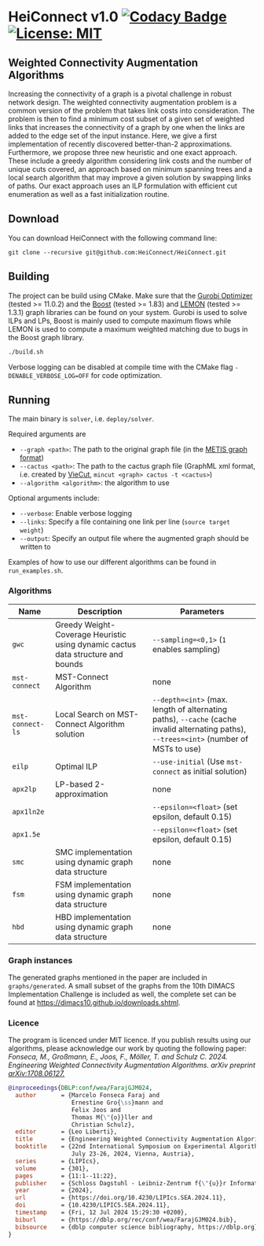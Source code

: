 HeiConnect v1.0 [![Codacy Badge](https://app.codacy.com/project/badge/Grade/9d0d08ba6b2d42699ab74fe5f9697bb9)](https://www.codacy.com/gh/KaHIP/KaHIP/dashboard?utm_source=github.com&utm_medium=referral&utm_content=KaHIP/KaHIP&utm_campaign=Badge_Grade)
[![License: MIT](https://img.shields.io/badge/License-MIT-yellow.svg)](https://opensource.org/licenses/MIT)
=====

## Weighted Connectivity Augmentation Algorithms

Increasing the connectivity of a graph is a pivotal challenge in robust network design. The weighted connectivity augmentation problem is a common version of the problem that takes link costs into consideration. The problem is then to find a minimum cost subset of a given set of weighted links that increases the connectivity of a graph by one when the links are added to the edge set of the input instance. Here, we give a first implementation of recently discovered better-than-2 approximations. Furthermore, we propose three new heuristic and one exact approach. These include a greedy algorithm considering link costs and the number of unique cuts covered, an approach based on minimum spanning trees and a local search algorithm that may improve a given solution by swapping links of paths. Our exact approach uses an ILP formulation with efficient cut enumeration as well as a fast initialization routine. 

## Download 
You can download HeiConnect with the following command line:

```console
git clone --recursive git@github.com:HeiConnect/HeiConnect.git
```

## Building

The project can be build using CMake. Make sure that the [Gurobi Optimizer](https://www.gurobi.com/solutions/gurobi-optimizer) (tested >= 11.0.2) and the [Boost](https://boost.org) (tested >= 1.83) and [LEMON](https://lemon.cs.elte.hu/trac/lemon) (tested >= 1.3.1) graph libraries can be found on your system. Gurobi is used to solve ILPs and LPs, Boost is mainly used to compute maximum flows while LEMON is used to compute a maximum weighted matching due to bugs in the Boost graph library.

```sh
./build.sh
```

Verbose logging can be disabled at compile time with the CMake flag `-DENABLE_VERBOSE_LOG=OFF` for code optimization.

## Running

The main binary is `solver`, i.e. `deploy/solver`.

Required arguments are

- `--graph <path>`: The path to the original graph file (in the [METIS graph format](http://people.sc.fsu.edu/~jburkardt/data/metis_graph/metis_graph.html))
- `--cactus <path>`: The path to the cactus graph file (GraphML xml format, i.e. created by [VieCut](https://github.com/VieCut/VieCut), `mincut <graph> cactus -t <cactus>`)
- `--algorithm <algorithm>`: the algorithm to use

Optional arguments include:

- `--verbose`: Enable verbose logging
- `--links`: Specify a file containing one link per line (`source target weight`)
- `--output`: Specify an output file where the augmented graph should be written to

Examples of how to use our different algorithms can be found in `run_examples.sh`.

### Algorithms

| Name             | Description                                                                     | Parameters                                                                                                                               |
| ---------------- | ------------------------------------------------------------------------------- | ---------------------------------------------------------------------------------------------------------------------------------------- |
| `gwc`            | Greedy Weight-Coverage Heuristic using dynamic cactus data structure and bounds | `--sampling=<0,1>` (`1` enables sampling)                                                                                                |
| `mst-connect`    | MST-Connect Algorithm                                                           | none                                                                                                                                     |
| `mst-connect-ls` | Local Search on MST-Connect Algorithm solution                                  | `--depth=<int>` (max. length of alternating paths), `--cache` (cache invalid alternating paths), `--trees=<int>` (number of MSTs to use) |
| `eilp`           | Optimal ILP                                                                     | `--use-initial` (Use `mst-connect` as initial solution)                                                                                  |
| `apx2lp`         | LP-based 2-approximation                                                        | none                                                                                                                                     |
| `apx1ln2e`       |                                                                                 | `--epsilon=<float>` (set epsilon, default 0.15)                                                                                          |
| `apx1.5e`        |                                                                                 | `--epsilon=<float>` (set epsilon, default 0.15)                                                                                          |
| `smc`            | SMC implementation using dynamic graph data structure                           | none                                                                                                                                     |
| `fsm`            | FSM implementation using dynamic graph data structure                           | none                                                                                                                                     |
| `hbd`            | HBD implementation using dynamic graph data structure                           | none                                                                                                                                     |

### Graph instances

The generated graphs mentioned in the paper are included in `graphs/generated`. A small subset of the graphs from the 10th DIMACS Implementation Challenge is included as well, the complete set can be found at https://dimacs10.github.io/downloads.shtml.

### Licence

The program is licenced under MIT licence.
If you publish results using our algorithms, please acknowledge our work by quoting the following paper:
_Fonseca, M., Großmann, E., Joos, F., Möller, T. and Schulz C. 2024. Engineering Weighted Connectivity Augmentation Algorithms. arXiv preprint [arXiv:1708.06127.](https://arxiv.org/abs/2402.07753)_

```bibtex
@inproceedings{DBLP:conf/wea/FarajGJM024,
  author       = {Marcelo Fonseca Faraj and
                  Ernestine Gro{\ss}mann and
                  Felix Joos and
                  Thomas M{\"{o}}ller and
                  Christian Schulz},
  editor       = {Leo Liberti},
  title        = {Engineering Weighted Connectivity Augmentation Algorithms},
  booktitle    = {22nd International Symposium on Experimental Algorithms, {SEA} 2024,
                  July 23-26, 2024, Vienna, Austria},
  series       = {LIPIcs},
  volume       = {301},
  pages        = {11:1--11:22},
  publisher    = {Schloss Dagstuhl - Leibniz-Zentrum f{\"{u}}r Informatik},
  year         = {2024},
  url          = {https://doi.org/10.4230/LIPIcs.SEA.2024.11},
  doi          = {10.4230/LIPICS.SEA.2024.11},
  timestamp    = {Fri, 12 Jul 2024 15:29:30 +0200},
  biburl       = {https://dblp.org/rec/conf/wea/FarajGJM024.bib},
  bibsource    = {dblp computer science bibliography, https://dblp.org}
}
```

